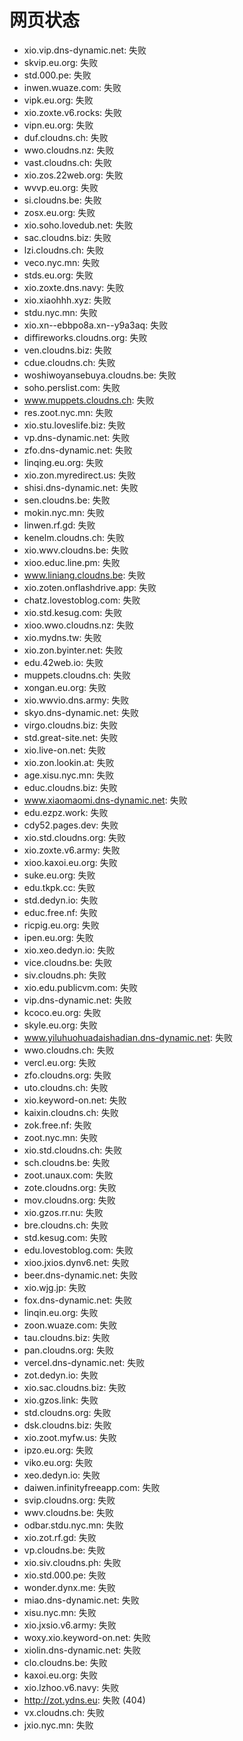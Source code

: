 # 网页状态
- xio.vip.dns-dynamic.net: 失败
- skvip.eu.org: 失败
- std.000.pe: 失败
- inwen.wuaze.com: 失败
- vipk.eu.org: 失败
- xio.zoxte.v6.rocks: 失败
- vipn.eu.org: 失败
- duf.cloudns.ch: 失败
- wwo.cloudns.nz: 失败
- vast.cloudns.ch: 失败
- xio.zos.22web.org: 失败
- wvvp.eu.org: 失败
- si.cloudns.be: 失败
- zosx.eu.org: 失败
- xio.soho.lovedub.net: 失败
- sac.cloudns.biz: 失败
- lzi.cloudns.ch: 失败
- veco.nyc.mn: 失败
- stds.eu.org: 失败
- xio.zoxte.dns.navy: 失败
- xio.xiaohhh.xyz: 失败
- stdu.nyc.mn: 失败
- xio.xn--ebbpo8a.xn--y9a3aq: 失败
- diffireworks.cloudns.org: 失败
- ven.cloudns.biz: 失败
- cdue.cloudns.ch: 失败
- woshiwoyansebuya.cloudns.be: 失败
- soho.perslist.com: 失败
- www.muppets.cloudns.ch: 失败
- res.zoot.nyc.mn: 失败
- xio.stu.loveslife.biz: 失败
- vp.dns-dynamic.net: 失败
- zfo.dns-dynamic.net: 失败
- linqing.eu.org: 失败
- xio.zon.myredirect.us: 失败
- shisi.dns-dynamic.net: 失败
- sen.cloudns.be: 失败
- mokin.nyc.mn: 失败
- linwen.rf.gd: 失败
- kenelm.cloudns.ch: 失败
- xio.wwv.cloudns.be: 失败
- xioo.educ.line.pm: 失败
- www.liniang.cloudns.be: 失败
- xio.zoten.onflashdrive.app: 失败
- chatz.lovestoblog.com: 失败
- xio.std.kesug.com: 失败
- xioo.wwo.cloudns.nz: 失败
- xio.mydns.tw: 失败
- xio.zon.byinter.net: 失败
- edu.42web.io: 失败
- muppets.cloudns.ch: 失败
- xongan.eu.org: 失败
- xio.wwvio.dns.army: 失败
- skyo.dns-dynamic.net: 失败
- virgo.cloudns.biz: 失败
- std.great-site.net: 失败
- xio.live-on.net: 失败
- xio.zon.lookin.at: 失败
- age.xisu.nyc.mn: 失败
- educ.cloudns.biz: 失败
- www.xiaomaomi.dns-dynamic.net: 失败
- edu.ezpz.work: 失败
- cdy52.pages.dev: 失败
- xio.std.cloudns.org: 失败
- xio.zoxte.v6.army: 失败
- xioo.kaxoi.eu.org: 失败
- suke.eu.org: 失败
- edu.tkpk.cc: 失败
- std.dedyn.io: 失败
- educ.free.nf: 失败
- ricpig.eu.org: 失败
- ipen.eu.org: 失败
- xio.xeo.dedyn.io: 失败
- vice.cloudns.be: 失败
- siv.cloudns.ph: 失败
- xio.edu.publicvm.com: 失败
- vip.dns-dynamic.net: 失败
- kcoco.eu.org: 失败
- skyle.eu.org: 失败
- www.yiluhuohuadaishadian.dns-dynamic.net: 失败
- wwo.cloudns.ch: 失败
- vercl.eu.org: 失败
- zfo.cloudns.org: 失败
- uto.cloudns.ch: 失败
- xio.keyword-on.net: 失败
- kaixin.cloudns.ch: 失败
- zok.free.nf: 失败
- zoot.nyc.mn: 失败
- xio.std.cloudns.ch: 失败
- sch.cloudns.be: 失败
- zoot.unaux.com: 失败
- zote.cloudns.org: 失败
- mov.cloudns.org: 失败
- xio.gzos.rr.nu: 失败
- bre.cloudns.ch: 失败
- std.kesug.com: 失败
- edu.lovestoblog.com: 失败
- xioo.jxios.dynv6.net: 失败
- beer.dns-dynamic.net: 失败
- xio.wjg.jp: 失败
- fox.dns-dynamic.net: 失败
- linqin.eu.org: 失败
- zoon.wuaze.com: 失败
- tau.cloudns.biz: 失败
- pan.cloudns.org: 失败
- vercel.dns-dynamic.net: 失败
- zot.dedyn.io: 失败
- xio.sac.cloudns.biz: 失败
- xio.gzos.link: 失败
- std.cloudns.org: 失败
- dsk.cloudns.biz: 失败
- xio.zoot.myfw.us: 失败
- ipzo.eu.org: 失败
- viko.eu.org: 失败
- xeo.dedyn.io: 失败
- daiwen.infinityfreeapp.com: 失败
- svip.cloudns.org: 失败
- wwv.cloudns.be: 失败
- odbar.stdu.nyc.mn: 失败
- xio.zot.rf.gd: 失败
- vp.cloudns.be: 失败
- xio.siv.cloudns.ph: 失败
- xio.std.000.pe: 失败
- wonder.dynx.me: 失败
- miao.dns-dynamic.net: 失败
- xisu.nyc.mn: 失败
- xio.jxsio.v6.army: 失败
- woxy.xio.keyword-on.net: 失败
- xiolin.dns-dynamic.net: 失败
- clo.cloudns.be: 失败
- kaxoi.eu.org: 失败
- xio.lzhoo.v6.navy: 失败
- http://zot.ydns.eu: 失败 (404)
- vx.cloudns.ch: 失败
- jxio.nyc.mn: 失败
